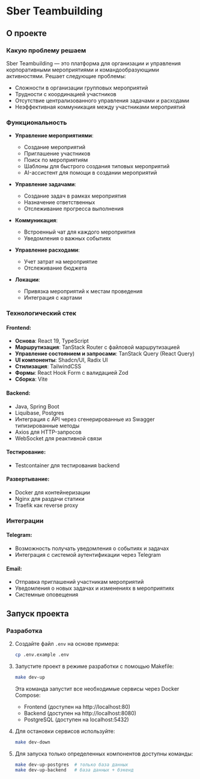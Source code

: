# Sber Teambuilding

## О проекте

### Какую проблему решаем

Sber Teambuilding — это платформа для организации и управления корпоративными мероприятиями и командообразующими активностями. Решает следующие проблемы:
- Сложности в организации групповых мероприятий
- Трудности с координацией участников
- Отсутствие централизованного управления задачами и расходами
- Неэффективная коммуникация между участниками мероприятий

### Функциональность

- **Управление мероприятиями**:
  - Создание мероприятий
  - Приглашение участников
  - Поиск по мероприятиям
  - Шаблоны для быстрого создания типовых мероприятий
  - AI-ассистент для помощи в создании мероприятий

- **Управление задачами**:
  - Создание задач в рамках мероприятия
  - Назначение ответственных
  - Отслеживание прогресса выполнения

- **Коммуникация**:
  - Встроенный чат для каждого мероприятия
  - Уведомления о важных событиях

- **Управление расходами**:
  - Учет затрат на мероприятие
  - Отслеживание бюджета

- **Локации**:
  - Привязка мероприятий к местам проведения
  - Интеграция с картами

### Технологический стек

#### Frontend:
- **Основа**: React 19, TypeScript
- **Маршрутизация**: TanStack Router с файловой маршрутизацией
- **Управление состоянием и запросами**: TanStack Query (React Query)
- **UI компоненты**: Shadcn/UI, Radix UI
- **Стилизация**: TailwindCSS
- **Формы**: React Hook Form с валидацией Zod
- **Сборка**: Vite

#### Backend:
- Java, Spring Boot
- Liquibase, Postgres
- Интеграция с API через сгенерированные из Swagger типизированные методы
- Axios для HTTP-запросов
- WebSocket для реактивной связи

#### Тестирование:
- Testcontainer для тестирования backend

#### Развертывание:
- Docker для контейнеризации
- Nginx для раздачи статики
- Traefik как reverse proxy

### Интеграции

#### Telegram:
- Возможность получать уведомления о событиях и задачах
- Интеграция с системой аутентификации через Telegram

#### Email:
- Отправка приглашений участникам мероприятий
- Уведомления о новых задачах и изменениях в мероприятиях
- Системные оповещения

## Запуск проекта

### Разработка

2. Создайте файл `.env` на основе примера:
   ```bash
   cp .env.example .env
   ```
   
3. Запустите проект в режиме разработки с помощью Makefile:
   ```bash
   make dev-up
   ```
   
   Эта команда запустит все необходимые сервисы через Docker Compose:
   - Frontend (доступен на http://localhost:80)
   - Backend (доступен на http://localhost:8080)
   - PostgreSQL (доступен на localhost:5432)

4. Для остановки сервисов используйте:
   ```bash
   make dev-down
   ```

5. Для запуска только определенных компонентов доступны команды:
   ```bash
   make dev-up-postgres  # только база данных
   make dev-up-backend   # база данных + бэкенд
   ```

